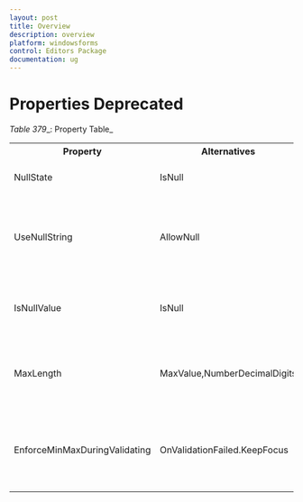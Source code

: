 ```yaml
---
layout: post
title: Overview
description: overview
platform: windowsforms
control: Editors Package
documentation: ug
---
```



# Properties Deprecated

_Table_ _379__: Property Table_

<table>
<tr>
<th>
Property</th><th>
Alternatives</th><th>
Comments</th></tr>
<tr>
<td>
NullState</td><td>
IsNull</td><td>
Deprecated as it should have Getter alone.</td></tr>
<tr>
<td>
UseNullString</td><td>
AllowNull</td><td>
This behavior is incorporated with AllowNull; previously both AllowNull and UseNullString existed. Removed for better clarity.</td></tr>
<tr>
<td>
IsNullValue</td><td>
IsNull</td><td>
IsNullValue means the same as NullState and IsNull, and it has been deprecated for better clarity.</td></tr>
<tr>
<td>
MaxLength</td><td>
MaxValue,NumberDecimalDigits</td><td>
Max length is removed as there is a conflict. Hence use MaxValue and NumberDecimalDigits as alternatives.</td></tr>
<tr>
<td>
EnforceMinMaxDuringValidating</td><td>
OnValidationFailed.KeepFocus</td><td>
No need for a separate propertyas MinMaxValidation already existsThe same behavior can be achieved with the alternative.</td></tr>
</table>